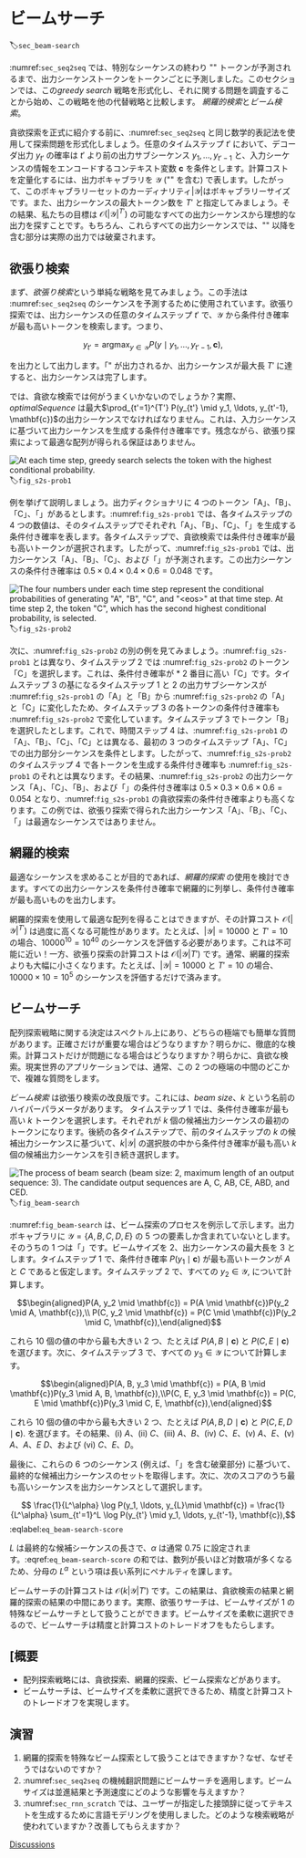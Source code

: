 # ビームサーチ
:label:`sec_beam-search`

:numref:`sec_seq2seq` では、特別なシーケンスの終わり "<eos>" トークンが予測されるまで、出力シーケンストークンをトークンごとに予測しました。このセクションでは、この*greedy search* 戦略を形式化し、それに関する問題を調査することから始め、この戦略を他の代替戦略と比較します。
*網羅的検索*と*ビーム検索*。

貪欲探索を正式に紹介する前に、:numref:`sec_seq2seq` と同じ数学的表記法を使用して探索問題を形式化しましょう。任意のタイムステップ $t'$ において、デコーダ出力 $y_{t'}$ の確率は $t'$ より前の出力サブシーケンス $y_1, \ldots, y_{t'-1}$ と、入力シーケンスの情報をエンコードするコンテキスト変数 $\mathbf{c}$ を条件とします。計算コストを定量化するには、<eos>出力ボキャブラリを $\mathcal{Y}$ ("" を含む) で表します。したがって、このボキャブラリーセットのカーディナリティ$\left|\mathcal{Y}\right|$はボキャブラリーサイズです。また、出力シーケンスの最大トークン数を $T'$ と指定してみましょう。その結果、私たちの目標は $\mathcal{O}(\left|\mathcal{Y}\right|^{T'})$ の可能なすべての出力シーケンスから理想的な出力を探すことです。もちろん、これらすべての出力シーケンスでは、"<eos>" 以降を含む部分は実際の出力では破棄されます。 

## 欲張り検索

まず、*欲張り検索*という単純な戦略を見てみましょう。この手法は :numref:`sec_seq2seq` のシーケンスを予測するために使用されています。欲張り探索では、出力シーケンスの任意のタイムステップ $t'$ で、$\mathcal{Y}$ から条件付き確率が最も高いトークンを検索します。つまり、  

$$y_{t'} = \operatorname*{argmax}_{y \in \mathcal{Y}} P(y \mid y_1, \ldots, y_{t'-1}, \mathbf{c}),$$

を出力として出力します。「<eos>" が出力されるか、出力シーケンスが最大長 $T'$ に達すると、出力シーケンスは完了します。 

では、貪欲な検索では何がうまくいかないのでしょうか？実際、*optimalSequence* は最大$\prod_{t'=1}^{T'} P(y_{t'} \mid y_1, \ldots, y_{t'-1}, \mathbf{c})$の出力シーケンスでなければなりません。これは、入力シーケンスに基づいて出力シーケンスを生成する条件付き確率です。残念ながら、欲張り探索によって最適な配列が得られる保証はありません。 

![At each time step, greedy search selects the token with the highest conditional probability.](../img/s2s-prob1.svg)
:label:`fig_s2s-prob1`

例を挙げて説明しましょう。<eos>出力ディクショナリに 4 つのトークン「A」、「B」、「C」、「」があるとします。:numref:`fig_s2s-prob1` では、各タイムステップの 4 つの数値は、<eos>そのタイムステップでそれぞれ「A」、「B」、「C」、「」を生成する条件付き確率を表します。各タイムステップで、貪欲検索では条件付き確率が最も高いトークンが選択されます。したがって、<eos>:numref:`fig_s2s-prob1` では、出力シーケンス「A」、「B」、「C」、および「」が予測されます。この出力シーケンスの条件付き確率は $0.5\times0.4\times0.4\times0.6 = 0.048$ です。 

![The four numbers under each time step represent the conditional probabilities of generating "A", "B", "C", and "&lt;eos&gt;" at that time step.  At time step 2, the token "C", which has the second highest conditional probability, is selected.](../img/s2s-prob2.svg)
:label:`fig_s2s-prob2`

次に、:numref:`fig_s2s-prob2` の別の例を見てみましょう。:numref:`fig_s2s-prob1` とは異なり、タイムステップ 2 では :numref:`fig_s2s-prob2` のトークン「C」を選択します。これは、条件付き確率が * 2 番目に高い「C」です。タイムステップ 3 の基になるタイムステップ 1 と 2 の出力サブシーケンスが :numref:`fig_s2s-prob1` の「A」と「B」から :numref:`fig_s2s-prob2` の「A」と「C」に変化したため、タイムステップ 3 の各トークンの条件付き確率も :numref:`fig_s2s-prob2` で変化しています。タイムステップ 3 でトークン「B」を選択したとします。これで、時間ステップ 4 は、:numref:`fig_s2s-prob1` の「A」、「B」、「C」、「C」とは異なる、最初の 3 つのタイムステップ「A」、「C」での出力部分シーケンスを条件とします。したがって、:numref:`fig_s2s-prob2` のタイムステップ 4 で各トークンを生成する条件付き確率も :numref:`fig_s2s-prob1` のそれとは異なります。その結果、<eos>:numref:`fig_s2s-prob2` の出力シーケンス「A」、「C」、「B」、および「」の条件付き確率は $0.5\times0.3 \times0.6\times0.6=0.054$ となり、:numref:`fig_s2s-prob1` の貪欲探索の条件付き確率よりも高くなります。この例では、<eos>欲張り探索で得られた出力シーケンス「A」、「B」、「C」、「」は最適なシーケンスではありません。 

## 網羅的検索

最適なシーケンスを求めることが目的であれば、*網羅的探索* の使用を検討できます。すべての出力シーケンスを条件付き確率で網羅的に列挙し、条件付き確率が最も高いものを出力します。 

網羅的探索を使用して最適な配列を得ることはできますが、その計算コスト $\mathcal{O}(\left|\mathcal{Y}\right|^{T'})$ は過度に高くなる可能性があります。たとえば、$|\mathcal{Y}|=10000$ と $T'=10$ の場合、$10000^{10} = 10^{40}$ のシーケンスを評価する必要があります。これは不可能に近い！一方、欲張り探索の計算コストは $\mathcal{O}(\left|\mathcal{Y}\right|T')$ です。通常、網羅的探索よりも大幅に小さくなります。たとえば、$|\mathcal{Y}|=10000$ と $T'=10$ の場合、$10000\times10=10^5$ のシーケンスを評価するだけで済みます。 

## ビームサーチ

配列探索戦略に関する決定はスペクトル上にあり、どちらの極端でも簡単な質問があります。正確さだけが重要な場合はどうなりますか？明らかに、徹底的な検索。計算コストだけが問題になる場合はどうなりますか？明らかに、貪欲な検索。現実世界のアプリケーションでは、通常、この 2 つの極端の中間のどこかで、複雑な質問をします。 

*ビーム検索* は欲張り検索の改良版です。これには、*beam size*、$k$ という名前のハイパーパラメータがあります。 
タイムステップ 1 では、条件付き確率が最も高い $k$ トークンを選択します。それぞれが $k$ 個の候補出力シーケンスの最初のトークンになります。後続の各タイムステップで、前のタイムステップの $k$ の候補出力シーケンスに基づいて、$k\left|\mathcal{Y}\right|$ の選択肢の中から条件付き確率が最も高い $k$ 個の候補出力シーケンスを引き続き選択します。 

![The process of beam search (beam size: 2, maximum length of an output sequence: 3). The candidate output sequences are $A$, $C$, $AB$, $CE$, $ABD$, and $CED$.](../img/beam-search.svg)
:label:`fig_beam-search`

:numref:`fig_beam-search` は、ビーム探索のプロセスを例示して示します。出力ボキャブラリに $\mathcal{Y} = \{A, B, C, D, E\}$ の 5 つの要素しか含まれていないとします。そのうちの 1 つは「<eos>」です。ビームサイズを 2、出力シーケンスの最大長を 3 とします。タイムステップ 1 で、条件付き確率 $P(y_1 \mid \mathbf{c})$ が最も高いトークンが $A$ と $C$ であると仮定します。タイムステップ 2 で、すべての $y_2 \in \mathcal{Y},$ について計算します。  

$$\begin{aligned}P(A, y_2 \mid \mathbf{c}) = P(A \mid \mathbf{c})P(y_2 \mid A, \mathbf{c}),\\ P(C, y_2 \mid \mathbf{c}) = P(C \mid \mathbf{c})P(y_2 \mid C, \mathbf{c}),\end{aligned}$$  

これら 10 個の値の中から最も大きい 2 つ、たとえば $P(A, B \mid \mathbf{c})$ と $P(C, E \mid \mathbf{c})$ を選びます。次に、タイムステップ 3 で、すべての $y_3 \in \mathcal{Y}$ について計算します。  

$$\begin{aligned}P(A, B, y_3 \mid \mathbf{c}) = P(A, B \mid \mathbf{c})P(y_3 \mid A, B, \mathbf{c}),\\P(C, E, y_3 \mid \mathbf{c}) = P(C, E \mid \mathbf{c})P(y_3 \mid C, E, \mathbf{c}),\end{aligned}$$ 

これら 10 個の値の中から最も大きい 2 つ、たとえば $P(A, B, D \mid \mathbf{c})$ と $P(C, E, D \mid  \mathbf{c}).$ を選びます。その結果、(i) $A$、(ii) $C$、(iii) $A$、$B$、(iv) $C$、$E$、(v) $A$、$E$、(v) $A$、$A$、$E$ $D$、および (vi) $C$、$E$、$D$。  

最後に、これらの 6 つのシーケンス (例えば、「<eos>」を含む破棄部分) に基づいて、最終的な候補出力シーケンスのセットを取得します。次に、次のスコアのうち最も高いシーケンスを出力シーケンスとして選択します。 

$$ \frac{1}{L^\alpha} \log P(y_1, \ldots, y_{L}\mid \mathbf{c}) = \frac{1}{L^\alpha} \sum_{t'=1}^L \log P(y_{t'} \mid y_1, \ldots, y_{t'-1}, \mathbf{c}),$$
:eqlabel:`eq_beam-search-score`

$L$ は最終的な候補シーケンスの長さで、$\alpha$ は通常 0.75 に設定されます。:eqref:`eq_beam-search-score` の和では、数列が長いほど対数項が多くなるため、分母の $L^\alpha$ という項は長い系列にペナルティを課します。 

ビームサーチの計算コストは $\mathcal{O}(k\left|\mathcal{Y}\right|T')$ です。この結果は、貪欲検索の結果と網羅的探索の結果の中間にあります。実際、欲張りサーチは、ビームサイズが 1 の特殊なビームサーチとして扱うことができます。ビームサイズを柔軟に選択できるので、ビームサーチは精度と計算コストのトレードオフをもたらします。 

## [概要

* 配列探索戦略には、貪欲探索、網羅的探索、ビーム探索などがあります。
* ビームサーチは、ビームサイズを柔軟に選択できるため、精度と計算コストのトレードオフを実現します。

## 演習

1. 網羅的探索を特殊なビーム探索として扱うことはできますか？なぜ、なぜそうではないのですか？
1. :numref:`sec_seq2seq` の機械翻訳問題にビームサーチを適用します。ビームサイズは並進結果と予測速度にどのような影響を与えますか？
1. :numref:`sec_rnn_scratch` では、ユーザーが指定した接頭辞に従ってテキストを生成するために言語モデリングを使用しました。どのような検索戦略が使われていますか？改善してもらえますか？

[Discussions](https://discuss.d2l.ai/t/338)
